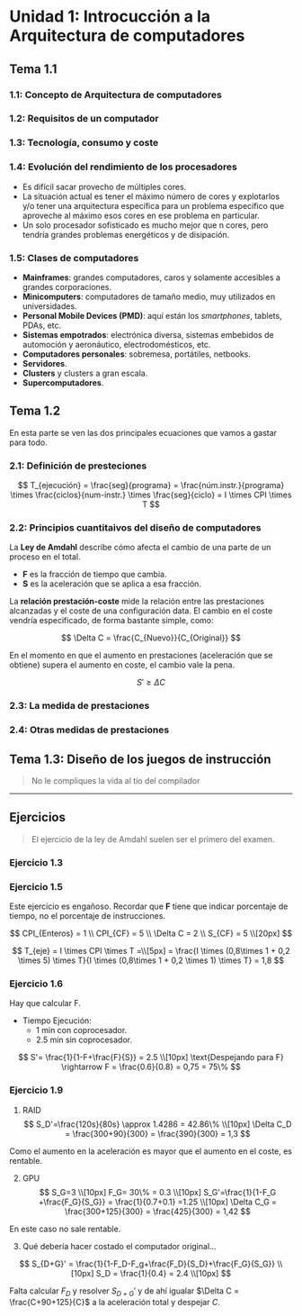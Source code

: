 # Unidad 1: Introcucción a la Arquitectura de computadores

## Tema 1.1
### 1.1: Concepto de Arquitectura de computadores

### 1.2: Requisitos de un computador

### 1.3: Tecnología, consumo y coste

### 1.4: Evolución del rendimiento de los procesadores
* Es difícil sacar provecho de múltiples cores.
* La situación actual es tener el máximo número de cores y explotarlos y/o tener una arquitectura específica para un problema específico que aproveche al máximo esos cores en ese problema en particular.
* Un solo procesador sofisticado es mucho mejor que n cores, pero tendría grandes problemas energéticos y de disipación.

### 1.5: Clases de computadores
* **Mainframes**: grandes computadores, caros y solamente accesibles a grandes corporaciones.
* **Minicomputers**: computadores de tamaño medio, muy utilizados en universidades.
* **Personal Mobile Devices (PMD)**: aquí están los *smartphones*, tablets, PDAs, etc.
* **Sistemas empotrados**: electrónica diversa, sistemas embebidos de automoción y aeronáutico, electrodomésticos, etc.
* **Computadores personales**: sobremesa, portátiles, netbooks.
* **Servidores**.
* **Clusters** y clusters a gran escala.
* **Supercomputadores**.

## Tema 1.2
En esta parte se ven las dos principales ecuaciones que vamos a gastar para todo.

### 2.1: Definición de presteciones
$$
T_{ejecución} = \frac{seg}{programa} = \frac{núm.instr.}{programa} \times \frac{ciclos}{num-instr.} \times \frac{seg}{ciclo} = I \times CPI \times T
$$

### 2.2: Principios cuantitaivos del diseño de computadores
La **Ley de Amdahl** describe cómo afecta el cambio de una parte de un proceso en el total.
* **F** es la fracción de tiempo que cambia.
* **S** es la aceleración que se aplica a esa fracción.

La **relación prestación-coste** mide la relación entre las prestaciones alcanzadas y el coste de una configuración data. El cambio en el coste vendría especificado, de forma bastante simple, como:

$$
\Delta C = \frac{C_{Nuevo}}{C_{Original}}
$$

En el momento en que el aumento en prestaciones (aceleración que se obtiene) supera el aumento en coste, el cambio vale la pena.

$$
S' \ge \Delta C
$$

### 2.3: La medida de prestaciones

### 2.4: Otras medidas de prestaciones


## Tema 1.3: Diseño de los juegos de instrucción
> No le compliques la vida al tío del compilador



---

## Ejercicios
> El ejercicio de la ley de Amdahl suelen ser el primero del examen.

### Ejercicio 1.3

### Ejercicio 1.5
Este ejercicio es engañoso. Recordar que **F** tiene que indicar porcentaje de tiempo, no el porcentaje de instrucciones.

$$
CPI_{Enteros} = 1 \\
CPI_{CF} = 5 \\
\Delta C = 2 \\
S_{CF} = 5 \\[20px]
$$

$$
T_{eje} = I \times CPI \times T =\\[5px]
 = \frac{I \times (0,8\times 1 + 0,2 \times 5) \times T}{I \times (0,8\times 1 + 0,2 \times 1) \times T} = 1,8
$$

### Ejercicio 1.6
Hay que calcular F.

* Tiempo Ejecución: 
    * 1 min con coprocesador.
    * 2.5 min sin coprocesador.

$$
S'= \frac{1}{1-F+\frac{F}{S}} = 2.5 \\[10px]
\text{Despejando para F} \rightarrow 
F = \frac{0.6}{0.8} = 0,75 = 75\%
$$

### Ejercicio 1.9
1. RAID
$$
S_D'=\frac{120s}{80s} \approx 1.4286 = 42.86\% \\[10px]
\Delta C_D = \frac{300+90}{300} = \frac{390}{300} = 1,3
$$

Como el aumento en la aceleración es mayor que el aumento en el coste, es rentable.

2. GPU
$$
S_G=3 \\[10px]
F_G= 30\% = 0.3 \\[10px]
S_G'=\frac{1}{1-F_G +\frac{F_G}{S_G}} = \frac{1}{0.7+0.1} =1.25 \\[10px]
\Delta C_G = \frac{300+125}{300} = \frac{425}{300} = 1,42
$$

En este caso no sale rentable.

3. Qué debería hacer costado el computador original...

$$
S_{D+G}' = \frac{1}{1-F_D-F_g+\frac{F_D}{S_D}+\frac{F_G}{S_G}} \\[10px]
S_D = \frac{1}{0.4} = 2.4 \\[10px]
$$

Falta calcular $F_D$ y resolver $S_{D+G}'$ y de ahí igualar $\Delta C = \frac{C+90+125}{C}$ a la aceleración total y despejar $C$.